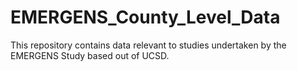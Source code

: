# EMERGENS_County_Level_Data
This repository contains data relevant to studies undertaken by the EMERGENS Study based out of UCSD. 
